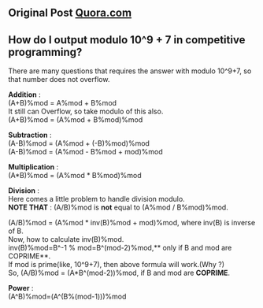 <!-- Original Post on [quora.com][1].

[1]: https://www.quora.com/How-do-I-output-modulo-10-9-+-7-in-competitive-programming        "https://www.quora.com/How-do-I-output-modulo-10-9-+-7-in-competitive-programming" -->


Original Post <a href="https://www.quora.com/How-do-I-output-modulo-10-9-+-7-in-competitive-programming" target="_blank">Quora.com</a>
-----------------------------------------------------------
How do I output modulo 10^9 + 7 in competitive programming?
-----------------------------------------------------------

There are many questions that requires the answer with modulo 10^9+7, so that number does not overflow.

**Addition** :<br>
 (A+B)%mod = A%mod + B%mod  <br>
It still can Overflow, so take modulo of this also. <br>
 (A+B)%mod = (A%mod + B%mod)%mod

**Subtraction** :<br>
 (A-B)%mod = (A%mod + (-B)%mod)%mod <br>
 (A-B)%mod = (A%mod - B%mod + mod)%mod  <br>

**Multiplication** :<br>
 (A*B)%mod = (A%mod * B%mod)%mod

**Division** :<br>
Here comes a little problem to handle division modulo.<br>
**NOTE THAT** : (A/B)%mod is **not** equal to (A%mod / B%mod)%mod. <br>

(A/B)%mod = (A%mod * inv(B)%mod + mod)%mod, where inv(B) is inverse of B.<br>
Now, how to calculate inv(B)%mod.<br>
inv(B)%mod=B^-1 % mod=B^(mod-2)%mod,** only if B and mod are COPRIME**.<br>
If mod is prime(like, 10^9+7), then above formula will work.(Why ?)<br>
So, (A/B)%mod = (A*B^(mod-2))%mod, if B and mod are **COPRIME**.<br>

**Power** :<br>
(A^B)%mod=(A^(B%(mod-1)))%mod